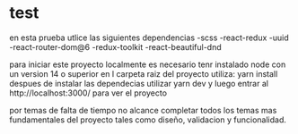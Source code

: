 # test
en esta prueba utlice las siguientes dependencias 
-scss
-react-redux
-uuid
-react-router-dom@6
-redux-toolkit
-react-beautiful-dnd


para iniciar este proyecto localmente es necesario tenr instalado node con un version 14 o superior 
en l carpeta raiz del proyecto utiliza:
yarn install
despues de instalar las dependecias utilizar
yarn dev 
y luego entrar al http://localhost:3000/ para ver el proyecto 

por temas de falta de  tiempo no alcance completar  todos los temas mas fundamentales del proyecto tales como diseño, validacion y funcionalidad.
